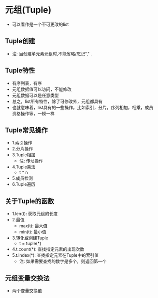 # 元组(Tuple)
- 可以看作是一个不可更改的list
## Tuple创建
- 注: 当创建单元素元组时,不能省略/忘记"," .
## Tuple特性
   - 有序列表，有序
   - 元组数据值可以访问，不能修改
   - 元组数据可以是任意类型
   - 总之，list所有特性，除了可修改外，元组都具有
   - 也就意味着，list具有的一些操作，比如索引，分片，序列相加，相乘，成员资格操作等，一模一样
## Tuple常见操作
   - 1.索引操作
   - 2.分片操作
   - 3.Tuple相加
       - 注: 传址操作
   - 4.Tuple乘法
       - t * n
   - 5.成员检测
   - 6.Tuple遍历
## 关于Tuple的函数
   - 1.len(t): 获取元组的长度
   - 2.最值
       - max(t): 最大值
       - min(t): 最小值
   - 3.转化或创建Tuple
       - t = tuple(*) 
   - 4.t.count(*): 查找指定元素的出现次数
   - 5.t.index(*): 查找指定元素在Tuple中的索引值
       - 注: 如果需要查找的数字是多个，则返回第一个
## 元组变量交换法
- 两个变量交换值